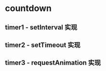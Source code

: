 # countdown

## timer1 - setInterval 实现

## timer2 - setTimeout 实现

## timer3 - requestAnimation 实现
